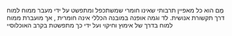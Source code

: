 מֶם הוא כל מאפיין תרבותי שאינו חומרי 
שמשתכפל ומתפשט על ידי מעבר ממוח 
למוח דרך תקשורת אנושית. לד
וגמה אופנה במובנה הכללי אינה חומרית
, אך מועברת ממוח למוח בדרך של אימוץ 
וחיקוי ועל ידי כך מתפשטת בקרב האוכלוסיי
